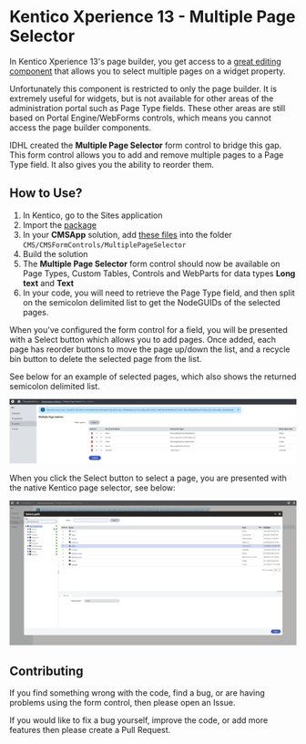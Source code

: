 # Kentico Xperience 13 - Multiple Page Selector

In Kentico Xperience 13's page builder, you get access to a [great editing component](https://docs.xperience.io/developing-websites/page-builder-development/selectors-for-page-builder-components#Selectorsforpagebuildercomponents-Pageselector) that allows you to select multiple pages on a widget property.

Unfortunately this component is restricted to only the page builder. It is extremely useful for widgets, but is not available for other areas of the administration portal such as Page Type fields.  These other areas are still based on Portal Engine/WebForms controls, which means you cannot access the page builder components.

IDHL created the **Multiple Page Selector** form control to bridge this gap. This form control allows you to add and remove multiple pages to a Page Type field. It also gives you the ability to reorder them.

## How to Use?

1. In Kentico, go to the Sites application
2. Import the [package](./cms_formusercontrol_XperienceCommunity_MultiplePageSelector_20230218_1212.zip)
3. In your **CMSApp** solution, add [these files](./CMS/CMSFormControls/MultiplePageSelector) into the folder `CMS/CMSFormControls/MultiplePageSelector`
4. Build the solution
5. The **Multiple Page Selector** form control should now be available on Page Types, Custom Tables, Controls and WebParts for data types **Long text** and **Text**
6. In your code, you will need to retrieve the Page Type field, and then split on the semicolon delimited list to get the NodeGUIDs of the selected pages.

When you've configured the form control for a field, you will be presented with a Select button which allows you to add pages. Once added, each page has reorder buttons to move the page up/down the list, and a recycle bin button to delete the selected page from the list.

See below for an example of selected pages, which also shows the returned semicolon delimited list.

![Example of form control with selected pages.](./images/ExampleUsage.png)

When you click the Select button to select a page, you are presented with the native Kentico page selector, see below:

![Example of form control with selected pages.](./images/ExampleUsesKenticoPageSelector.png)

## Contributing
If you find something wrong with the code, find a bug, or are having problems using the form control, then please open an Issue.

If you would like to fix a bug yourself, improve the code, or add more features then please create a Pull Request.
